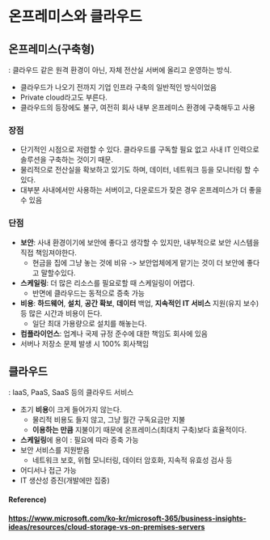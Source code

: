 # 온프레미스와 클라우드



## 온프레미스(구축형)

: 클라우드 같은 원격 환경이 아닌, 자체 전산실 서버에 올리고 운영하는 방식.

* 클라우드가 나오기 전까지 기업 인프라 구축의 일반적인 방식이었음
* Private cloud라고도 부른다.
* 클라우드의 등장에도 불구, 여전히 회사 내부 온프레미스 환경에 구축해두고 사용



### 장점

* 단기적인 시점으로 저렴할 수 있다. 클라우드를 구독할 필요 없고 사내 IT 인력으로 솔루션을 구축하는 것이기 때문.
* 물리적으로 전산실을 확보하고 있기도 하며, 데이터, 네트워크 등을 모니터링 할 수 있다.
* 대부분 사내에서만 사용하는 서버이고, 다운로드가 잦은 경우 온프레미스가 더 좋을 수 있음



### 단점

* **보안**: 사내 환경이기에 보안에 좋다고 생각할 수 있지만, 내부적으로 보안 시스템을 직접 책임져야한다.
  * 현금을 집에 그냥 놓는 것에 비유 -> 보안업체에게 맡기는 것이 더 보안에 좋다고 말할수있다.
* **스케일링**: 더 많은 리소스를 필요로할 때 스케일링이 어렵다.
  * 반면에 클라우드는 동적으로 증축 가능
* **비용**: **하드웨어**, **설치**, **공간 확보**, **데이터** 백업, **지속적인 IT 서비스** 지원(유지 보수) 등 많은 시간과 비용이 든다.
  * 일단 최대 가용량으로 설치를 해놓는다.
* **컴플라이언스**: 업계나 국제 규정 준수에 대한 책임도 회사에 있음
* 서버나 저장소 문제 발생 시 100% 회사책임



## 클라우드

: IaaS, PaaS, SaaS 등의 클라우드 서비스

* 초기 **비용**이 크게 들어가지 않는다.
  * 물리적 비용도 들지 않고, 그냥 월간 구독요금만 지불
  * **이용하는 만큼** 지불이기 때문에 온프레미스(최대치 구축)보다 효율적이다.
* **스케일링**에 용이 : 필요에 따라 증축 가능
* 보안 서비스를 지원받음
  * 네트워크 보호, 위협 모니터링, 데이터 암호화, 지속적 유효성 검사 등
* 어디서나 접근 가능
* IT 생산성 증진(개발에만 집중)



#### Reference)

#### https://www.microsoft.com/ko-kr/microsoft-365/business-insights-ideas/resources/cloud-storage-vs-on-premises-servers
